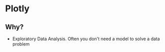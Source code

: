 # Plotly

## Why?
* Exploratory Data Analysis. Often you don't need a model to solve a data problem

